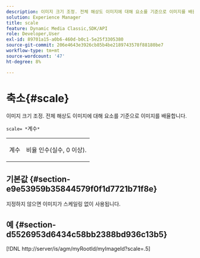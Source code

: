 ```yaml
---
description: 이미지 크기 조정. 전체 해상도 이미지에 대해 요소를 기준으로 이미지를 배율합니다.
solution: Experience Manager
title: scale
feature: Dynamic Media Classic,SDK/API
role: Developer,User
exl-id: 89701a15-a0b6-460d-b0c1-5e25f3305380
source-git-commit: 206e4643e3926cb85b4be2189743578f88180be7
workflow-type: tm+mt
source-wordcount: '47'
ht-degree: 8%

---
```


# 축소{#scale}

이미지 크기 조정. 전체 해상도 이미지에 대해 요소를 기준으로 이미지를 배율합니다.

`scale= *`계수`*`

<table id="simpletable_AC0974B79E064BA99C1F76461BDE808A"> 
 <tr class="strow"> 
  <td class="stentry"> <p><span class="codeph"> <span class="varname"> 계수</span></span> </p> </td> 
  <td class="stentry"> <p>비율 인수(실수, 0 이상). </p></td> 
 </tr> 
</table>

## 기본값 {#section-e9e53959b35844579f0f1d7721b71f8e}

지정하지 않으면 이미지가 스케일링 없이 사용됩니다.

## 예 {#section-d5526953d6434c58bb2388bd936c13b5}

[!DNL http://server/is/agm/myRootId/myImageId?scale=.5]
